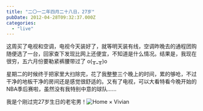 ```yaml
---
title: "二〇一二年四月二十八日，27岁"
pubDate: 2012-04-28T09:32:37.000Z
categories: 
  - "live"
---
```


这周买了电视和空调，电视今天装好了，就等明天装有线，空调昨晚去的通程团购随便选了一台，回家查下发现比网上还便宜，不知道是什么情况。结果是，我现在很穷，五六月份要勒紧裤腰带过了 o(╥\_╥)o

星期二的时候终于把家里大扫除完，花了我整整三个晚上的时间，累的够呛，不过干净的地板干净的房间还是感觉很舒适的。又有了电视，可以大看特看今晚开始的NBA季后赛啦，虽然没有我特别中意的球队……

我是个刚过完27岁生日的老宅男！![Home × Vivian](https://spaces.liuweinan.com/Picture/C360_2012-04-25-00-44-25_mini.jpg)
